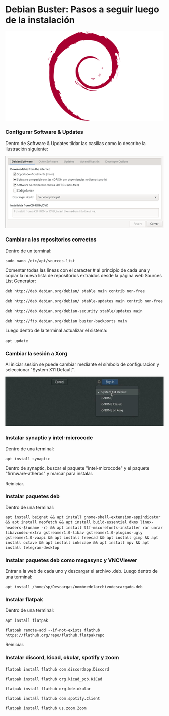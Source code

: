 # Debian Buster: Pasos a seguir luego de la instalación

![debian](/debian-logo-1024x576.png)

### Configurar Software & Updates

Dentro de Software & Updates tildar las casillas como lo describe la ilustración siguiente:

![software&updates](/C1.png)

### Cambiar a los repositorios correctos

Dentro de un terminal:

`sudo nano /etc/apt/sources.list`

Comentar todas las líneas con el caracter # al principio de cada una y copiar la nueva lista de repositorios extraídos desde la página web Sources List Generator:

```
deb http://deb.debian.org/debian/ stable main contrib non-free

deb http://deb.debian.org/debian/ stable-updates main contrib non-free

deb http://deb.debian.org/debian-security stable/updates main

deb http://ftp.debian.org/debian buster-backports main
``` 
Luego dentro de la terminal actualizar el sistema:

`apt update`

### Cambiar la sesión a Xorg

Al iniciar sesión se puede cambiar mediante el símbolo de configuracion y seleccionar "System X11 Default".

![xorg](/C2.jpeg)

### Instalar synaptic y intel-microcode

Dentro de una terminal:

`apt install synaptic`

Dentro de synaptic, buscar el paquete "intel-microcode" y el paquete "firmware-atheros" y marcar para instalar.

Reiniciar.

### Instalar paquetes deb

Dentro de una terminal:

```
apt install beignet && apt install gnome-shell-extension-appindicator && apt install neofetch && apt install build-essential dkms linux-headers-$(uname -r) && apt install ttf-mscorefonts-installer rar unrar libavcodec-extra gstreamer1.0-libav gstreamer1.0-plugins-ugly gstreamer1.0-vaapi && apt install freecad && apt install gimp && apt install octave && apt install inkscape && apt install mpv && apt install telegram-desktop
```

### Instalar paquetes deb como megasync y VNCViewer 

Entrar a la web de cada uno y descargar el archivo .deb. Luego dentro de una terminal:

`apt install /home/sp/Descargas/nombredelarchivodescargado.deb`
 
### Instalar flatpak

Dentro de una terminal:

`apt install flatpak`

```
flatpak remote-add --if-not-exists flathub https://flathub.org/repo/flathub.flatpakrepo
```

Reiniciar.


### Instalar discord, kicad, okular, spotify y zoom

`flatpak install flathub com.discordapp.Discord`

`flatpak install flathub org.kicad_pcb.KiCad`

`flatpak install flathub org.kde.okular`

`flatpak install flathub com.spotify.Client`

`flatpak install flathub us.zoom.Zoom`
